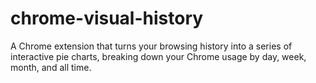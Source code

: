 chrome-visual-history
=====================

A Chrome extension that turns your browsing history into a series of interactive pie charts, breaking down your Chrome usage by day, week, month, and all time.
